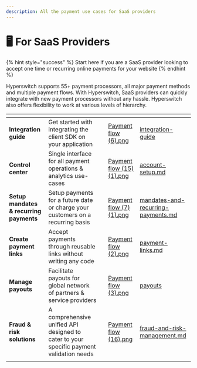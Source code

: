 ```yaml
---
description: All the payment use cases for SaaS providers
---
```


# 🖥️ For SaaS Providers

{% hint style="success" %}
Start here if you are a SaaS provider looking to accept one time or recurring online payments for your website
{% endhint %}

Hyperswitch supports 55+ payment processors, all major payment methods and multiple payment flows. With Hyperswitch, SaaS providers can quickly integrate with new payment processors without any hassle. Hyperswitch also offers flexibility to work at various levels of hierarchy.

<table data-view="cards"><thead><tr><th></th><th></th><th></th><th data-hidden data-card-cover data-type="files"></th><th data-hidden data-card-target data-type="content-ref"></th></tr></thead><tbody><tr><td><strong>Integration guide</strong></td><td>Get started with integrating the client SDK on your application</td><td></td><td><a href="../.gitbook/assets/Payment flow (6).png">Payment flow (6).png</a></td><td><a href="../payswitcher-cloud/integration-guide/">integration-guide</a></td></tr><tr><td><strong>Control center</strong></td><td>Single interface for all payment operations &#x26; analytics use-cases</td><td></td><td><a href="../.gitbook/assets/Payment flow (15) (1).png">Payment flow (15) (1).png</a></td><td><a href="../payswitcher-cloud/account-setup.md">account-setup.md</a></td></tr><tr><td><strong>Setup mandates &#x26; recurring payments</strong></td><td>Setup payments for a future date or charge your customers on a recurring basis</td><td></td><td><a href="../.gitbook/assets/Payment flow (7) (1).png">Payment flow (7) (1).png</a></td><td><a href="../features/payment-flows-and-management/mandates-and-recurring-payments.md">mandates-and-recurring-payments.md</a></td></tr><tr><td><strong>Create payment links</strong></td><td>Accept payments through reusable links without writing any code</td><td></td><td><a href="../.gitbook/assets/Payment flow (2).png">Payment flow (2).png</a></td><td><a href="../features/payment-flows-and-management/payment-links.md">payment-links.md</a></td></tr><tr><td><strong>Manage payouts</strong></td><td>Facilitate payouts for global network of partners &#x26; service providers</td><td></td><td><a href="../.gitbook/assets/Payment flow (3).png">Payment flow (3).png</a></td><td><a href="../features/payment-flows-and-management/payouts/">payouts</a></td></tr><tr><td><strong>Fraud &#x26; risk solutions</strong></td><td>A comprehensive unified API designed to cater to your specific payment validation needs</td><td></td><td><a href="../.gitbook/assets/Payment flow (16).png">Payment flow (16).png</a></td><td><a href="../features/merchant-controls/fraud-and-risk-management.md">fraud-and-risk-management.md</a></td></tr><tr><td></td><td></td><td></td><td></td><td></td></tr></tbody></table>
